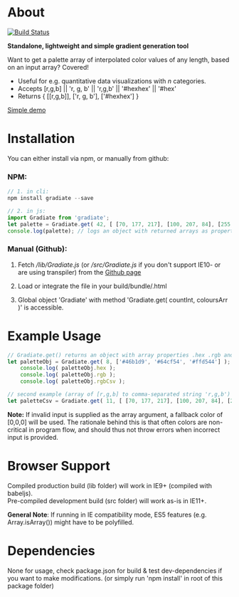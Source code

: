 # About

[![Build Status](https://travis-ci.org/rolandcoops/Gradiate.svg?branch=master)](https://travis-ci.org/rolandcoops/Gradiate)

**Standalone, lightweight and simple gradient generation tool**

Want to get a palette array of interpolated color values of any length, based on an input array? Covered!

  - Useful for e.g. quantitative data visualizations with *n* categories.
  - Accepts [r,g,b] || 'r, g, b' || 'r,g,b' || '#hexhex' || '#hex'
  - Returns { [[r,g,b]], ['r, g, b'], ['#hexhex'] }

[Simple demo](https://cdn.rawgit.com/rolandcoops/Gradiate/master/demo/demo.html "via rawgit.com")



# Installation

You can either install via npm, or manually from github:

### NPM:

```javascript
// 1. in cli:
npm install gradiate --save

// 2. in js:
import Gradiate from 'gradiate';
let palette = Gradiate.get( 42, [ [70, 177, 217], [100, 207, 84], [255, 213, 68] ] );
console.log(palette); // logs an object with returned arrays as properties .hex .rgv and .rgbCsv
```

### Manual (Github):

1. Fetch */lib/Gradiate.js* (or */src/Gradiate.js* if you don't support IE10- or are using transpiler) from the [Github page](https://github.com/rolandcoops/Gradiate)

2. Load or integrate the file in your build/bundle/.html

3. Global object 'Gradiate' with method 'Gradiate.get( countInt, coloursArr )' is accessible.



# Example Usage

```javascript
// Gradiate.get() returns an object with array properties .hex .rgb and .rgbCsv
let paletteObj = Gradiate.get( 8, ['#46b1d9', '#64cf54', '#ffd544'] );
	console.log( paletteObj.hex );
	console.log( paletteObj.rgb );
	console.log( paletteObj.rgbCsv );

// second example (array of [r,g,b] to comma-separated string 'r,g,b')
let paletteCsv = Gradiate.get( 11, [ [70, 177, 217], [100, 207, 84], [255, 213, 68] ] ).rgbCsv;
```

**Note:** If invalid input is supplied as the array argument, a fallback color of [0,0,0] will be used. The rationale behind this is that often colors are non-critical in program flow, and should thus not throw errors when incorrect input is provided.



# Browser Support

Compiled production build (lib folder) will work in IE9+ (compiled with babeljs).  
Pre-compiled development build (src folder) will work as-is in IE11+.

**General Note**: If running in IE compatibility mode, ES5 features (e.g. Array.isArray()) might have to be polyfilled.



# Dependencies

None for usage, check package.json for build & test dev-dependencies if you want to make modifications.
(or simply run 'npm install' in root of this package folder)
